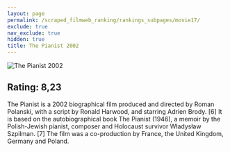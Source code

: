 ```yaml
---
layout: page
permalink: /scraped_filmweb_ranking/rankings_subpages/movie17/
exclude: true
nav_exclude: true
hidden: true
title: The Pianist 2002
---
```


![The Pianist 2002](https://fwcdn.pl/fpo/22/25/32225/7519150_1.7.webp)
    
## Rating: 8,23


The Pianist is a 2002 biographical film produced and directed by Roman Polanski, with a script by Ronald Harwood, and starring Adrien Brody. [6] It is based on the autobiographical book The Pianist (1946), a memoir by the Polish-Jewish pianist, composer and Holocaust survivor Władysław Szpilman. [7] The film was a co-production by France, the United Kingdom, Germany and Poland.